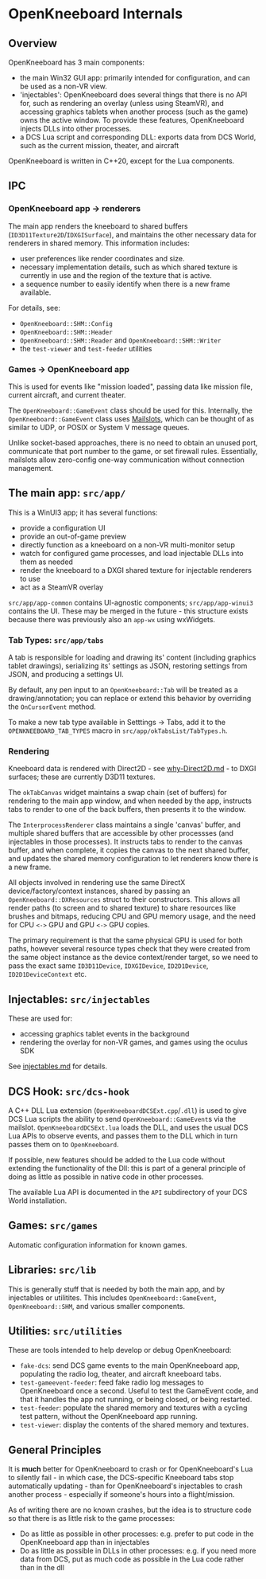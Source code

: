 # OpenKneeboard Internals

## Overview

OpenKneeboard has 3 main components:

* the main Win32 GUI app: primarily intended for configuration, and can be used
  as a non-VR view.
* 'injectables': OpenKneeboard does several things that there is no API for,
  such as rendering an overlay (unless using SteamVR), and accessing graphics
  tablets when another process (such as the game) owns the active window. To
  provide these features, OpenKneeboard injects DLLs into other processes.
* a DCS Lua script and corresponding DLL: exports data from DCS World, such as
  the current mission, theater, and aircraft

OpenKneeboard is written in C++20, except for the Lua components.

## IPC

### OpenKneeboard app -> renderers

The main app renders the kneeboard to shared buffers
(`ID3D11Texture2D`/`IDXGISurface`), and maintains the other necessary data for
renderers in shared memory. This information includes:
* user preferences like render coordinates and size.
* necessary implementation details, such as which shared texture is currently
  in use and the region of the texture that is active.
* a sequence number to easily identify when there is a new frame available.

For details, see:

* `OpenKneeboard::SHM::Config`
* `OpenKneeboard::SHM::Header`
* `OpenKneeboard::SHM::Reader` and `OpenKneeboard::SHM::Writer`
* the `test-viewer` and `test-feeder` utilities

### Games -> OpenKneeboard app

This is used for events like "mission loaded", passing data like mission file,
current aircraft, and current theater.

The `OpenKneeboard::GameEvent` class should be used for this. Internally, the
`OpenKneeboard::GameEvent` class uses
[Mailslots](https://docs.microsoft.com/en-us/windows/win32/ipc/mailslots), which can be thought of as similar to UDP, or POSIX or System V message queues.

Unlike socket-based approaches, there is no need to obtain an unused port, communicate that port number to the game, or set firewall rules. Essentially,
mailslots allow zero-config one-way communication without connection management.

## The main app: `src/app/`

This is a WinUI3 app; it has several functions:
- provide a configuration UI
- provide an out-of-game preview
- directly function as a kneeboard on a non-VR multi-monitor setup
- watch for configured game processes, and load injectable DLLs into them as needed
- render the kneeboard to a DXGI shared texture for injectable renderers to use
- act as a SteamVR overlay

`src/app/app-common` contains UI-agnostic components; `src/app/app-winui3` contains
the UI. These may be merged in the future - this structure exists because there
was previously also an `app-wx` using wxWidgets.

### Tab Types: `src/app/tabs`

A tab is responsible for loading and drawing its' content (including graphics
tablet drawings), serializing its' settings as JSON, restoring settings
from JSON, and producing a settings UI.

By default, any pen input to an `OpenKneeboard::Tab` will be treated as a
drawing/annotation; you can replace or extend this behavior by overriding
the `OnCursorEvent` method.

To make a new tab type available in Setttings -> Tabs, add it to the
`OPENKNEEBOARD_TAB_TYPES` macro in `src/app/okTabsList/TabTypes.h`.

### Rendering

Kneeboard data is rendered with Direct2D - see
[why-Direct2D.md](why-Direct2D.md) - to DXGI surfaces; these are currently
D3D11 textures.

The `okTabCanvas` widget maintains a swap chain (set of buffers) for rendering
to the main app window, and when needed by the app, instructs tabs to render
to one of the back buffers, then presents it to the window.

The `InterprocessRenderer` class maintains a single 'canvas' buffer, and multiple shared buffers that are accessible by other processses (and injectables in those processes). It instructs tabs to render to the canvas buffer, and when
complete, it copies the canvas to the next shared buffer, and updates the
shared memory configuration to let renderers know there is a new frame.

All objects involved in rendering use the same DirectX device/factory/context
instances, shared by passing an `OpenKneeboard::DXResources` struct to their
constructors. This allows all render paths (to screen and to shared texture) to
share resources like brushes and bitmaps, reducing CPU and GPU memory usage,
and the need for CPU `<->` GPU and GPU `<->` GPU copies.

The primary requirement is that the same physical GPU is used for both paths,
however several resource types check that they were created from the same
object instance as the device context/render target, so we need to pass
the exact same `ID3D11Device`, `IDXGIDevice`, `ID2D1Device`, `ID2D1DeviceContext` etc.

## Injectables: `src/injectables`

These are used for:

* accessing graphics tablet events in the background
* rendering the overlay for non-VR games, and games using the oculus SDK

See [injectables.md](injectables.md) for details.

## DCS Hook: `src/dcs-hook`

A C++ DLL Lua extension (`OpenKneeboardDCSExt.cpp`/`.dll`) is used to give
DCS Lua scripts the ability to send `OpenKneeboard::GameEvent`s via the
mailslot. `OpenKneeboardDCSExt.lua` loads the DLL, and uses the usual DCS
Lua APIs to observe events, and passes them to the DLL which in turn passes
them on to `OpenKneeboard`.

If possible, new features should be added to the Lua code without extending
the functionality of the Dll: this is part of a general principle of doing as
little as possible in native code in other processes.

The available Lua API is documented in the `API` subdirectory of your DCS
World installation.

## Games: `src/games`

Automatic configuration information for known games.

## Libraries: `src/lib`

This is generally stuff that is needed by both the main app, and by injectables
or utilitites. This includes `OpenKneeboard::GameEvent`, `OpenKneeboard::SHM`,
and various smaller components.

## Utilities: `src/utilities`

These are tools intended to help develop or debug OpenKneeboard:

* `fake-dcs`: send DCS game events to the main OpenKneeboard app, populating
  the radio log, theater, and aircraft kneeboard tabs.
* `test-gameevent-feeder`: feed fake radio log messages to OpenKneeboard once
  a second. Useful to test the GameEvent code, and that it handles the app
  not running, or being closed, or being restarted.
* `test-feeder`: populate the shared memory and textures with a cycling test
  pattern, without the OpenKneeboard app running.
* `test-viewer`: display the contents of the shared memory and textures.

## General Principles

It is **much** better for OpenKneeboard to crash or for OpenKneeboard's
Lua to silently fail - in which case, the DCS-specific Kneeboard tabs stop
automatically updating - than for OpenKneeboard's injectables to crash another
process - especially if someone's hours into a flight/mission.

As of writing there are no known crashes, but the idea is to structure code so
that there is as little risk to the game processes:

* Do as little as possible in other processes: e.g. prefer to put code in the 
  OpenKneeboard app than in injectables
* Do as little as possible in DLLs in other processes: e.g. if you need more
  data from DCS, put as much code as possible in the Lua code rather than in
  the dll
